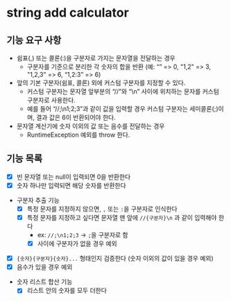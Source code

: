 # string add calculator

## 기능 요구 사항

- 쉼표(,) 또는 콜론(:)을 구분자로 가지는 문자열을 전달하는 경우
  - 구분자를 기준으로 분리한 각 숫자의 합을 반환 (예: “” => 0, "1,2" => 3, "1,2,3" => 6, “1,2:3” => 6)
- 앞의 기본 구분자(쉼표, 콜론) 외에 커스텀 구분자를 지정할 수 있다.
  - 커스텀 구분자는 문자열 앞부분의 “//”와 “\n” 사이에 위치하는 문자를 커스텀 구분자로 사용한다.
  - 예를 들어 “//;\n1;2;3”과 같이 값을 입력할 경우 커스텀 구분자는 세미콜론(;)이며, 결과 값은 6이 반환되어야 한다.
- 문자열 계산기에 숫자 이외의 값 또는 음수를 전달하는 경우
  - RuntimeException 예외를 throw 한다.

## 기능 목록

- [x] 빈 문자열 또는 null이 입력되면 0을 반환한다
- [x] 숫자 하나만 입력되면 해당 숫자를 반환한다
- 구분자 추출 기능
  - [x] 특정 문자를 지정하지 않으면, `,` 또는 `:`을 구분자로 인식한다
  - [x] 특정 문자를 지정하고 싶다면 문자열 맨 앞에 `//{구분자}\n` 과 같이 입력해야 한다
    - ex: `//;\n1;2;3` → `;`을 구분자로 함
    - [x] 사이에 구분자가 없을 경우 예외
- [x] `{숫자}{구분자}{숫자}...` 형태인지 검증한다 (숫자 이외의 값이 있을 경우 예외)
- [x] 음수가 있을 경우 예외
- 숫자 리스트 합산 기능
  - [x] 리스트 안의 숫자를 모두 더한다 